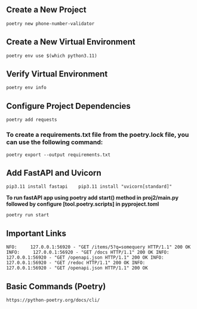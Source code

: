 
## Create a New Project
`
poetry new phone-number-validator
`

## Create a New Virtual Environment
`
poetry env use $(which python3.11)
`

## Verify Virtual Environment
`
poetry env info
`

## Configure Project Dependencies
`
poetry add requests
`

### To create a requirements.txt file from the poetry.lock file, you can use the following command:
`
poetry export --output requirements.txt
`

## Add FastAPI and Uvicorn
`
pip3.11 install fastapi   
pip3.11 install "uvicorn[standard]" 
`

**To run fastAPI app using poetry add start() method in proj2/main.py followed by configure [tool.poetry.scripts] in pyproject.toml**

`
poetry run start  
`

## Important Links
`
NFO:     127.0.0.1:56920 - "GET /items/5?q=somequery HTTP/1.1" 200 OK
INFO:     127.0.0.1:56920 - "GET /docs HTTP/1.1" 200 OK
INFO:     127.0.0.1:56920 - "GET /openapi.json HTTP/1.1" 200 OK
INFO:     127.0.0.1:56920 - "GET /redoc HTTP/1.1" 200 OK
INFO:     127.0.0.1:56920 - "GET /openapi.json HTTP/1.1" 200 OK
`


## Basic Commands (Poetry)
`
https://python-poetry.org/docs/cli/
`
